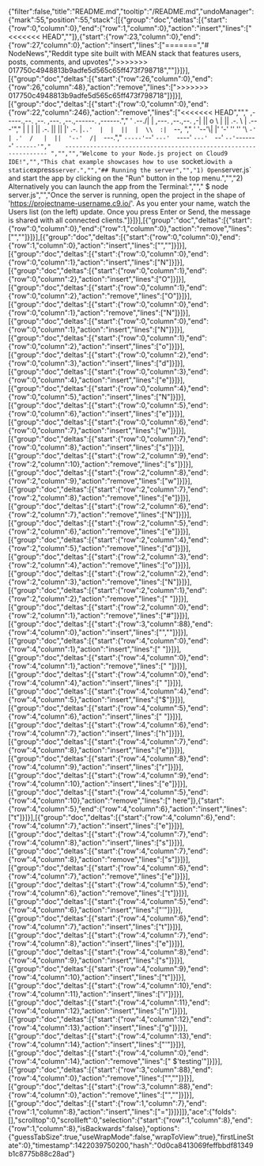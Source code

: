{"filter":false,"title":"README.md","tooltip":"/README.md","undoManager":{"mark":55,"position":55,"stack":[[{"group":"doc","deltas":[{"start":{"row":0,"column":0},"end":{"row":1,"column":0},"action":"insert","lines":["<<<<<<< HEAD",""]},{"start":{"row":23,"column":0},"end":{"row":27,"column":0},"action":"insert","lines":["=======","# NodeNews","Reddit type site built with MEAN stack that features users, posts, comments, and upvotes",">>>>>>> 017750c4948813b9adfe5d565c65ff473f798718",""]}]}],[{"group":"doc","deltas":[{"start":{"row":26,"column":0},"end":{"row":26,"column":48},"action":"remove","lines":[">>>>>>> 017750c4948813b9adfe5d565c65ff473f798718"]}]}],[{"group":"doc","deltas":[{"start":{"row":0,"column":0},"end":{"row":22,"column":246},"action":"remove","lines":["<<<<<<< HEAD","","     ,-----.,--.                  ,--. ,---.   ,--.,------.  ,------.","    '  .--./|  | ,---. ,--.,--. ,-|  || o   \\  |  ||  .-.  \\ |  .---'","    |  |    |  || .-. ||  ||  |' .-. |`..'  |  |  ||  |  \\  :|  `--, ","    '  '--'\\|  |' '-' ''  ''  '\\ `-' | .'  /   |  ||  '--'  /|  `---.","     `-----'`--' `---'  `----'  `---'  `--'    `--'`-------' `------'","    ----------------------------------------------------------------- ","","","Welcome to your Node.js project on Cloud9 IDE!","","This chat example showcases how to use `socket.io` with a static `express` server.","","## Running the server","","1) Open `server.js` and start the app by clicking on the \"Run\" button in the top menu.","","2) Alternatively you can launch the app from the Terminal:","","    $ node server.js","","Once the server is running, open the project in the shape of 'https://projectname-username.c9.io/'. As you enter your name, watch the Users list (on the left) update. Once you press Enter or Send, the message is shared with all connected clients."]}]}],[{"group":"doc","deltas":[{"start":{"row":0,"column":0},"end":{"row":1,"column":0},"action":"remove","lines":["",""]}]}],[{"group":"doc","deltas":[{"start":{"row":0,"column":0},"end":{"row":1,"column":0},"action":"insert","lines":["",""]}]}],[{"group":"doc","deltas":[{"start":{"row":0,"column":0},"end":{"row":0,"column":1},"action":"insert","lines":["N"]}]}],[{"group":"doc","deltas":[{"start":{"row":0,"column":1},"end":{"row":0,"column":2},"action":"insert","lines":["O"]}]}],[{"group":"doc","deltas":[{"start":{"row":0,"column":1},"end":{"row":0,"column":2},"action":"remove","lines":["O"]}]}],[{"group":"doc","deltas":[{"start":{"row":0,"column":0},"end":{"row":0,"column":1},"action":"remove","lines":["N"]}]}],[{"group":"doc","deltas":[{"start":{"row":0,"column":0},"end":{"row":0,"column":1},"action":"insert","lines":["N"]}]}],[{"group":"doc","deltas":[{"start":{"row":0,"column":1},"end":{"row":0,"column":2},"action":"insert","lines":["o"]}]}],[{"group":"doc","deltas":[{"start":{"row":0,"column":2},"end":{"row":0,"column":3},"action":"insert","lines":["d"]}]}],[{"group":"doc","deltas":[{"start":{"row":0,"column":3},"end":{"row":0,"column":4},"action":"insert","lines":["e"]}]}],[{"group":"doc","deltas":[{"start":{"row":0,"column":4},"end":{"row":0,"column":5},"action":"insert","lines":["N"]}]}],[{"group":"doc","deltas":[{"start":{"row":0,"column":5},"end":{"row":0,"column":6},"action":"insert","lines":["e"]}]}],[{"group":"doc","deltas":[{"start":{"row":0,"column":6},"end":{"row":0,"column":7},"action":"insert","lines":["w"]}]}],[{"group":"doc","deltas":[{"start":{"row":0,"column":7},"end":{"row":0,"column":8},"action":"insert","lines":["s"]}]}],[{"group":"doc","deltas":[{"start":{"row":2,"column":9},"end":{"row":2,"column":10},"action":"remove","lines":["s"]}]}],[{"group":"doc","deltas":[{"start":{"row":2,"column":8},"end":{"row":2,"column":9},"action":"remove","lines":["w"]}]}],[{"group":"doc","deltas":[{"start":{"row":2,"column":7},"end":{"row":2,"column":8},"action":"remove","lines":["e"]}]}],[{"group":"doc","deltas":[{"start":{"row":2,"column":6},"end":{"row":2,"column":7},"action":"remove","lines":["N"]}]}],[{"group":"doc","deltas":[{"start":{"row":2,"column":5},"end":{"row":2,"column":6},"action":"remove","lines":["e"]}]}],[{"group":"doc","deltas":[{"start":{"row":2,"column":4},"end":{"row":2,"column":5},"action":"remove","lines":["d"]}]}],[{"group":"doc","deltas":[{"start":{"row":2,"column":3},"end":{"row":2,"column":4},"action":"remove","lines":["o"]}]}],[{"group":"doc","deltas":[{"start":{"row":2,"column":2},"end":{"row":2,"column":3},"action":"remove","lines":["N"]}]}],[{"group":"doc","deltas":[{"start":{"row":2,"column":1},"end":{"row":2,"column":2},"action":"remove","lines":[" "]}]}],[{"group":"doc","deltas":[{"start":{"row":2,"column":0},"end":{"row":2,"column":1},"action":"remove","lines":["#"]}]}],[{"group":"doc","deltas":[{"start":{"row":3,"column":88},"end":{"row":4,"column":0},"action":"insert","lines":["",""]}]}],[{"group":"doc","deltas":[{"start":{"row":4,"column":0},"end":{"row":4,"column":1},"action":"insert","lines":[" "]}]}],[{"group":"doc","deltas":[{"start":{"row":4,"column":0},"end":{"row":4,"column":1},"action":"remove","lines":[" "]}]}],[{"group":"doc","deltas":[{"start":{"row":4,"column":0},"end":{"row":4,"column":4},"action":"insert","lines":["    "]}]}],[{"group":"doc","deltas":[{"start":{"row":4,"column":4},"end":{"row":4,"column":5},"action":"insert","lines":["$"]}]}],[{"group":"doc","deltas":[{"start":{"row":4,"column":5},"end":{"row":4,"column":6},"action":"insert","lines":[" "]}]}],[{"group":"doc","deltas":[{"start":{"row":4,"column":6},"end":{"row":4,"column":7},"action":"insert","lines":["h"]}]}],[{"group":"doc","deltas":[{"start":{"row":4,"column":7},"end":{"row":4,"column":8},"action":"insert","lines":["e"]}]}],[{"group":"doc","deltas":[{"start":{"row":4,"column":8},"end":{"row":4,"column":9},"action":"insert","lines":["r"]}]}],[{"group":"doc","deltas":[{"start":{"row":4,"column":9},"end":{"row":4,"column":10},"action":"insert","lines":["e"]}]}],[{"group":"doc","deltas":[{"start":{"row":4,"column":5},"end":{"row":4,"column":10},"action":"remove","lines":[" here"]},{"start":{"row":4,"column":5},"end":{"row":4,"column":6},"action":"insert","lines":["t"]}]}],[{"group":"doc","deltas":[{"start":{"row":4,"column":6},"end":{"row":4,"column":7},"action":"insert","lines":["e"]}]}],[{"group":"doc","deltas":[{"start":{"row":4,"column":7},"end":{"row":4,"column":8},"action":"insert","lines":["s"]}]}],[{"group":"doc","deltas":[{"start":{"row":4,"column":7},"end":{"row":4,"column":8},"action":"remove","lines":["s"]}]}],[{"group":"doc","deltas":[{"start":{"row":4,"column":6},"end":{"row":4,"column":7},"action":"remove","lines":["e"]}]}],[{"group":"doc","deltas":[{"start":{"row":4,"column":5},"end":{"row":4,"column":6},"action":"remove","lines":["t"]}]}],[{"group":"doc","deltas":[{"start":{"row":4,"column":5},"end":{"row":4,"column":6},"action":"insert","lines":["'"]}]}],[{"group":"doc","deltas":[{"start":{"row":4,"column":6},"end":{"row":4,"column":7},"action":"insert","lines":["t"]}]}],[{"group":"doc","deltas":[{"start":{"row":4,"column":7},"end":{"row":4,"column":8},"action":"insert","lines":["e"]}]}],[{"group":"doc","deltas":[{"start":{"row":4,"column":8},"end":{"row":4,"column":9},"action":"insert","lines":["s"]}]}],[{"group":"doc","deltas":[{"start":{"row":4,"column":9},"end":{"row":4,"column":10},"action":"insert","lines":["t"]}]}],[{"group":"doc","deltas":[{"start":{"row":4,"column":10},"end":{"row":4,"column":11},"action":"insert","lines":["i"]}]}],[{"group":"doc","deltas":[{"start":{"row":4,"column":11},"end":{"row":4,"column":12},"action":"insert","lines":["n"]}]}],[{"group":"doc","deltas":[{"start":{"row":4,"column":12},"end":{"row":4,"column":13},"action":"insert","lines":["g"]}]}],[{"group":"doc","deltas":[{"start":{"row":4,"column":13},"end":{"row":4,"column":14},"action":"insert","lines":["'"]}]}],[{"group":"doc","deltas":[{"start":{"row":4,"column":0},"end":{"row":4,"column":14},"action":"remove","lines":["    $'testing'"]}]}],[{"group":"doc","deltas":[{"start":{"row":3,"column":88},"end":{"row":4,"column":0},"action":"remove","lines":["",""]}]}],[{"group":"doc","deltas":[{"start":{"row":3,"column":88},"end":{"row":4,"column":0},"action":"remove","lines":["",""]}]}],[{"group":"doc","deltas":[{"start":{"row":1,"column":7},"end":{"row":1,"column":8},"action":"insert","lines":["="]}]}]]},"ace":{"folds":[],"scrolltop":0,"scrollleft":0,"selection":{"start":{"row":1,"column":8},"end":{"row":1,"column":8},"isBackwards":false},"options":{"guessTabSize":true,"useWrapMode":false,"wrapToView":true},"firstLineState":0},"timestamp":1422039750200,"hash":"0d0ca8413069feffbbdf81349b1c8775b88c28ad"}